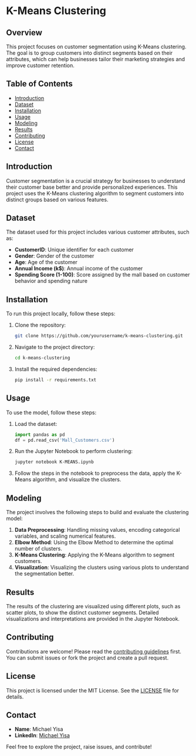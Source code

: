 # K-Means Clustering

## Overview
This project focuses on customer segmentation using K-Means clustering. The goal is to group customers into distinct segments based on their attributes, which can help businesses tailor their marketing strategies and improve customer retention.

## Table of Contents
- [Introduction](#introduction)
- [Dataset](#dataset)
- [Installation](#installation)
- [Usage](#usage)
- [Modeling](#modeling)
- [Results](#results)
- [Contributing](#contributing)
- [License](#license)
- [Contact](#contact)

## Introduction
Customer segmentation is a crucial strategy for businesses to understand their customer base better and provide personalized experiences. This project uses the K-Means clustering algorithm to segment customers into distinct groups based on various features.

## Dataset
The dataset used for this project includes various customer attributes, such as:
- **CustomerID**: Unique identifier for each customer
- **Gender**: Gender of the customer
- **Age**: Age of the customer
- **Annual Income (k$)**: Annual income of the customer
- **Spending Score (1-100)**: Score assigned by the mall based on customer behavior and spending nature

## Installation
To run this project locally, follow these steps:

1. Clone the repository:
    ```sh
    git clone https://github.com/yourusername/k-means-clustering.git
    ```

2. Navigate to the project directory:
    ```sh
    cd k-means-clustering
    ```

3. Install the required dependencies:
    ```sh
    pip install -r requirements.txt
    ```

## Usage
To use the model, follow these steps:

1. Load the dataset:
    ```python
    import pandas as pd
    df = pd.read_csv('Mall_Customers.csv')
    ```

2. Run the Jupyter Notebook to perform clustering:
    ```sh
    jupyter notebook K-MEANS.ipynb
    ```

3. Follow the steps in the notebook to preprocess the data, apply the K-Means algorithm, and visualize the clusters.

## Modeling
The project involves the following steps to build and evaluate the clustering model:
1. **Data Preprocessing**: Handling missing values, encoding categorical variables, and scaling numerical features.
2. **Elbow Method**: Using the Elbow Method to determine the optimal number of clusters.
3. **K-Means Clustering**: Applying the K-Means algorithm to segment customers.
4. **Visualization**: Visualizing the clusters using various plots to understand the segmentation better.

## Results
The results of the clustering are visualized using different plots, such as scatter plots, to show the distinct customer segments. Detailed visualizations and interpretations are provided in the Jupyter Notebook.

## Contributing
Contributions are welcome! Please read the [contributing guidelines](CONTRIBUTING.md) first. You can submit issues or fork the project and create a pull request.

## License
This project is licensed under the MIT License. See the [LICENSE](LICENSE) file for details.

## Contact
- **Name**: Michael Yisa
- **LinkedIn**: [Michael Yisa](https://www.linkedin.com/in/michael-yisa-382a9b249)

Feel free to explore the project, raise issues, and contribute!
